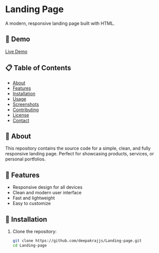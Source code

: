 # Landing Page

A modern, responsive landing page built with HTML.

## 🚀 Demo    
     
[Live Demo](#) <!-- Replace # with your deployment URL if available -->

## 📋 Table of Contents

- [About](#about)
- [Features](#features)
- [Installation](#installation)
- [Usage](#usage)
- [Screenshots](#screenshots)   
- [Contributing](#contributing)
- [License](#license)
- [Contact](#contact)

## 📝 About

This repository contains the source code for a simple, clean, and fully responsive landing page. Perfect for showcasing products, services, or personal portfolios.

## 🌟 Features

- Responsive design for all devices
- Clean and modern user interface
- Fast and lightweight
- Easy to customize

## 💾 Installation

1. Clone the repository:
   ```bash
   git clone https://github.com/deepakrajjs/Landing-page.git
   cd Landing-page
